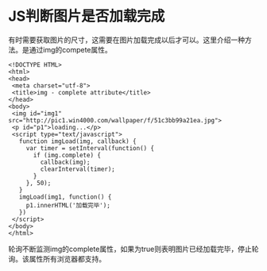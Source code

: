 [//]:# (2017/7/20 10:11|javascript|)
# JS判断图片是否加载完成

有时需要获取图片的尺寸，这需要在图片加载完成以后才可以。这里介绍一种方法。是通过img的compete属性。

```
<!DOCTYPE HTML>
<html>
<head>
 <meta charset="utf-8">
 <title>img - complete attribute</title>
</head>
<body>
 <img id="img1" src="http://pic1.win4000.com/wallpaper/f/51c3bb99a21ea.jpg">
 <p id="p1">loading...</p>
 <script type="text/javascript">
   function imgLoad(img, callback) {
     var timer = setInterval(function() {
       if (img.complete) {
         callback(img);
         clearInterval(timer);
       }
     }, 50);
   }
   imgLoad(img1, function() {
     p1.innerHTML('加载完毕');
   })
 </script>
</body>
</html>
```

轮询不断监测img的complete属性，如果为true则表明图片已经加载完毕，停止轮询。该属性所有浏览器都支持。
